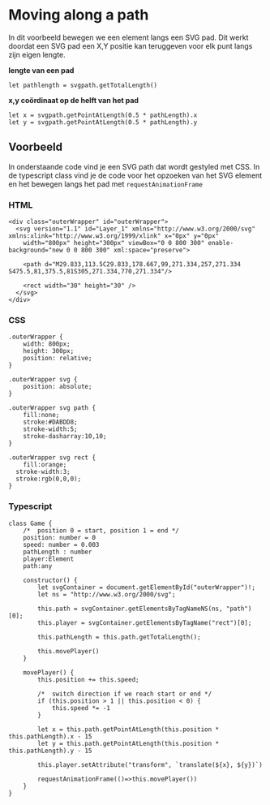 # Moving along a path

In dit voorbeeld bewegen we een element langs een SVG pad. Dit werkt doordat een SVG pad een X,Y positie kan teruggeven voor elk punt langs zijn eigen lengte.

**lengte van een pad**
```
let pathlength = svgpath.getTotalLength()
```

**x,y coördinaat op de helft van het pad**
```
let x = svgpath.getPointAtLength(0.5 * pathLength).x
let y = svgpath.getPointAtLength(0.5 * pathLength).y
```

## Voorbeeld

In onderstaande code vind je een SVG path dat wordt gestyled met CSS. In de typescript class vind je de code voor het opzoeken van het SVG element en
het bewegen langs het pad met `requestAnimationFrame`

### HTML
```
<div class="outerWrapper" id="outerWrapper">
  <svg version="1.1" id="Layer_1" xmlns="http://www.w3.org/2000/svg" xmlns:xlink="http://www.w3.org/1999/xlink" x="0px" y="0px"
    width="800px" height="300px" viewBox="0 0 800 300" enable-background="new 0 0 800 300" xml:space="preserve">

    <path d="M29.833,113.5C29.833,178.667,99,271.334,257,271.334 S475.5,81,375.5,81S305,271.334,770,271.334"/>

    <rect width="30" height="30" />
  </svg>
</div>
```

### CSS
```
.outerWrapper {
	width: 800px;
	height: 300px;
	position: relative;
}

.outerWrapper svg {
	position: absolute;
}

.outerWrapper svg path {
	fill:none; 
	stroke:#DABDD8;
	stroke-width:5; 
	stroke-dasharray:10,10;
}

.outerWrapper svg rect {
	fill:orange; 
  stroke-width:3;
  stroke:rgb(0,0,0);
}
```

### Typescript
```
class Game {
    /*	position 0 = start, position 1 = end */
    position: number = 0
    speed: number = 0.003
    pathLength : number
    player:Element
    path:any

    constructor() {
        let svgContainer = document.getElementById("outerWrapper")!;
        let ns = "http://www.w3.org/2000/svg";

        this.path = svgContainer.getElementsByTagNameNS(ns, "path")[0];
        this.player = svgContainer.getElementsByTagName("rect")[0];

        this.pathLength = this.path.getTotalLength();

        this.movePlayer()
    }

    movePlayer() {
        this.position += this.speed;

        /*	switch direction if we reach start or end */
        if (this.position > 1 || this.position < 0) {
            this.speed *= -1
        }

        let x = this.path.getPointAtLength(this.position * this.pathLength).x - 15
        let y = this.path.getPointAtLength(this.position * this.pathLength).y - 15

        this.player.setAttribute("transform", `translate(${x}, ${y})`)

        requestAnimationFrame(()=>this.movePlayer())
    }
}
```
